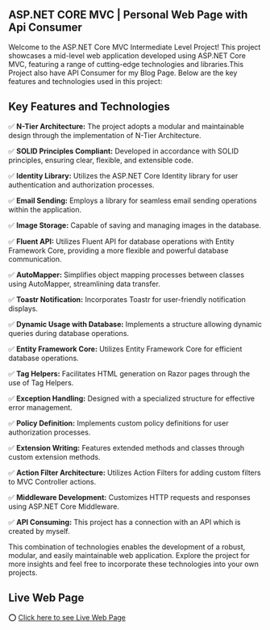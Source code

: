 ## ASP.NET CORE MVC | Personal Web Page with Api Consumer

Welcome to the ASP.NET Core MVC Intermediate Level Project! This project showcases a mid-level web application developed using ASP.NET Core MVC, featuring a range of cutting-edge technologies and libraries.This Project also have API Consumer for my Blog Page. Below are the key features and technologies used in this project:

## Key Features and Technologies

✅ **N-Tier Architecture:** The project adopts a modular and maintainable design through the implementation of N-Tier Architecture.

✅ **SOLID Principles Compliant:** Developed in accordance with SOLID principles, ensuring clear, flexible, and extensible code.

✅ **Identity Library:** Utilizes the ASP.NET Core Identity library for user authentication and authorization processes.

✅ **Email Sending:** Employs a library for seamless email sending operations within the application.

✅ **Image Storage:** Capable of saving and managing images in the database.

✅ **Fluent API:** Utilizes Fluent API for database operations with Entity Framework Core, providing a more flexible and powerful database communication.

✅ **AutoMapper:** Simplifies object mapping processes between classes using AutoMapper, streamlining data transfer.

✅ **Toastr Notification:** Incorporates Toastr for user-friendly notification displays.

✅ **Dynamic Usage with Database:** Implements a structure allowing dynamic queries during database operations.

✅ **Entity Framework Core:** Utilizes Entity Framework Core for efficient database operations.

✅ **Tag Helpers:** Facilitates HTML generation on Razor pages through the use of Tag Helpers.

✅ **Exception Handling:** Designed with a specialized structure for effective error management.

✅ **Policy Definition:** Implements custom policy definitions for user authorization processes.

✅ **Extension Writing:** Features extended methods and classes through custom extension methods.

✅ **Action Filter Architecture:** Utilizes Action Filters for adding custom filters to MVC Controller actions.

✅ **Middleware Development:** Customizes HTTP requests and responses using ASP.NET Core Middleware.

✅ **API Consuming:** This project has a connection with an API which is created by myself.

This combination of technologies enables the development of a robust, modular, and easily maintainable web application. Explore the project for more insights and feel free to incorporate these technologies into your own projects.

## Live Web Page

 ⭕ [Click here to see Live Web Page](https://www.hasandivarci.com) 
 
